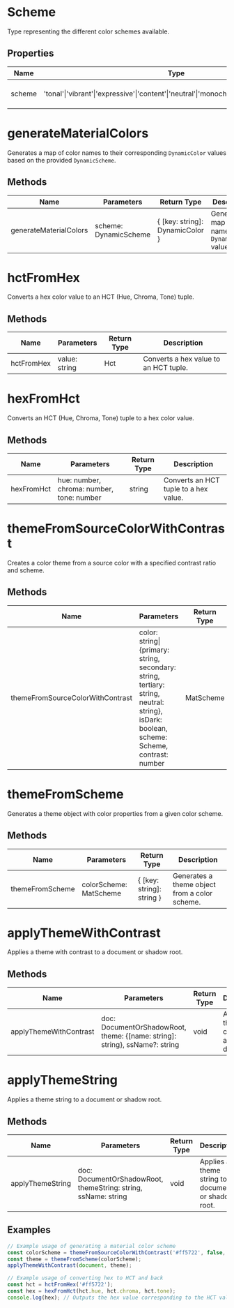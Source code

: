 # Scheme

Type representing the different color schemes available.

## Properties

| Name          | Type   | Description               |
|---------------|--------|---------------------------|
| scheme        | 'tonal'\|'vibrant'\|'expressive'\|'content'\|'neutral'\|'monochrome'\|'fidelity'\|'dynamic' | The name of the color scheme. |

# generateMaterialColors

Generates a map of color names to their corresponding `DynamicColor` values based on the provided `DynamicScheme`.

## Methods

| Name                  | Parameters        | Return Type | Description                 |
|-----------------------|-------------------|-------------|-----------------------------|
| generateMaterialColors | scheme: DynamicScheme | { [key: string]: DynamicColor } | Generates a map of color names to `DynamicColor` values. |

# hctFromHex

Converts a hex color value to an HCT (Hue, Chroma, Tone) tuple.

## Methods

| Name       | Parameters        | Return Type | Description                 |
|------------|-------------------|-------------|-----------------------------|
| hctFromHex | value: string     | Hct         | Converts a hex value to an HCT tuple. |

# hexFromHct

Converts an HCT (Hue, Chroma, Tone) tuple to a hex color value.

## Methods

| Name       | Parameters                     | Return Type | Description                 |
|------------|--------------------------------|-------------|-----------------------------|
| hexFromHct | hue: number, chroma: number, tone: number | string      | Converts an HCT tuple to a hex value. |

# themeFromSourceColorWithContrast

Creates a color theme from a source color with a specified contrast ratio and scheme.

## Methods

| Name                          | Parameters                                                                                   | Return Type | Description                                                                 |
|-------------------------------|----------------------------------------------------------------------------------------------|-------------|-----------------------------------------------------------------------------|
| themeFromSourceColorWithContrast | color: string\|{primary: string, secondary: string, tertiary: string, neutral: string}, isDark: boolean, scheme: Scheme, contrast: number | MatScheme   | Creates a color theme from a source color with a specified contrast ratio. |

# themeFromScheme

Generates a theme object with color properties from a given color scheme.

## Methods

| Name            | Parameters            | Return Type | Description                                      |
|-----------------|-----------------------|-------------|--------------------------------------------------|
| themeFromScheme | colorScheme: MatScheme | { [key: string]: string } | Generates a theme object from a color scheme. |

# applyThemeWithContrast

Applies a theme with contrast to a document or shadow root.

## Methods

| Name                   | Parameters                                                                 | Return Type | Description                                      |
|------------------------|----------------------------------------------------------------------------|-------------|--------------------------------------------------|
| applyThemeWithContrast | doc: DocumentOrShadowRoot, theme: {[name: string]: string}, ssName?: string | void        | Applies a theme with contrast to a document.     |

# applyThemeString

Applies a theme string to a document or shadow root.

## Methods

| Name             | Parameters                                      | Return Type | Description                                      |
|------------------|-------------------------------------------------|-------------|--------------------------------------------------|
| applyThemeString | doc: DocumentOrShadowRoot, themeString: string, ssName: string | void        | Applies a theme string to a document or shadow root. |

## Examples

```typescript
// Example usage of generating a material color scheme
const colorScheme = themeFromSourceColorWithContrast('#ff5722', false, 'vibrant', 1.1);
const theme = themeFromScheme(colorScheme);
applyThemeWithContrast(document, theme);
```

```typescript
// Example usage of converting hex to HCT and back
const hct = hctFromHex('#ff5722');
const hex = hexFromHct(hct.hue, hct.chroma, hct.tone);
console.log(hex); // Outputs the hex value corresponding to the HCT values
```
